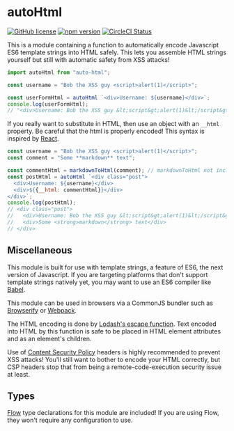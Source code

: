# autoHtml

[![GitHub license](https://img.shields.io/badge/license-MIT-blue.svg)](https://github.com/AgentME/auto-html/blob/master/LICENSE.txt) [![npm version](https://img.shields.io/npm/v/auto-html.svg?style=flat)](https://www.npmjs.com/package/auto-html) [![CircleCI Status](https://circleci.com/gh/AgentME/auto-html.svg?style=shield)](https://circleci.com/gh/AgentME/auto-html)

This is a module containing a function to automatically encode Javascript ES6
template strings into HTML safely. This lets you assemble HTML strings yourself
but still with automatic safety from XSS attacks!

```javascript
import autoHtml from "auto-html";

const username = "Bob the XSS guy <script>alert(1)</script>";

const userFormHtml = autoHtml `<div>Username: ${username}</div>`;
console.log(userFormHtml);
// "<div>Username: Bob the XSS guy &lt;script&gt;alert(1)&lt;/script&gt;</div>"
```

If you really want to substitute in HTML, then use an object with an `__html`
property. Be careful that the html is properly encoded! This syntax is inspired
by
[React](https://facebook.github.io/react/tips/dangerously-set-inner-html.html).

```javascript
const username = "Bob the XSS guy <script>alert(1)</script>";
const comment = "Some **markdown** text";

const commentHtml = markdownToHtml(comment); // markdownToHtml not included.
const postHtml = autoHtml `<div class="post">
  <div>Username: ${username}</div>
  <div>${{__html: commentHtml}}</div>
</div>`;
console.log(postHtml);
// <div class="post">
//   <div>Username: Bob the XSS guy &lt;script&gt;alert(1)&lt;/script&gt;</div>
//   <div>Some <strong>markdown</strong> text</div>
// </div>
```

## Miscellaneous

This module is built for use with template strings, a feature of ES6, the next
version of Javascript. If you are targeting platforms that don't support
template strings natively yet, you may want to use an ES6 compiler like
[Babel](https://babeljs.io/).

This module can be used in browsers via a CommonJS bundler such as
[Browserify](http://browserify.org/) or [Webpack](https://webpack.js.org/).

The HTML encoding is done by
[Lodash's escape function](https://lodash.com/docs#escape). Text encoded into
HTML by this function is safe to be placed in HTML element attributes and as
an element's children.

Use of
[Content Security Policy](http://www.html5rocks.com/en/tutorials/security/content-security-policy/)
headers is highly recommended to prevent XSS attacks! You'll still want to
bother to encode your HTML correctly, but CSP headers stop that from being
a remote-code-execution security issue at least.

## Types

[Flow](https://flowtype.org/) type declarations for this module are included!
If you are using Flow, they won't require any configuration to use.
